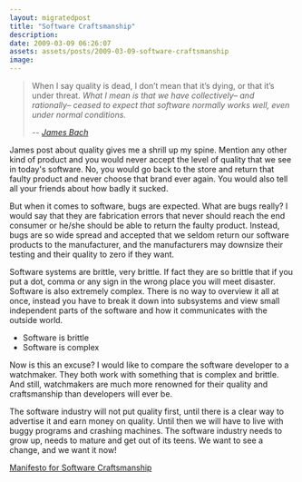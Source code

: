 ```yaml
---
layout: migratedpost
title: "Software Craftsmanship"
description:
date: 2009-03-09 06:26:07
assets: assets/posts/2009-03-09-software-craftsmanship
image: 
---
```


<blockquote>When I say quality is dead, I don’t mean that it’s dying, or that it’s under threat. <em>What I mean is that we have collectively– and rationally– ceased to expect that software normally works well, even under normal conditions.</em>

<em>-- <a href="http://www.satisfice.com/blog/archives/224">James Bach</a></em></blockquote>
<em><span style="font-style: normal;">James post about quality gives me a shrill up my spine. Mention any other kind of product and you would never accept the level of quality that we see in today's software. No, you would go back to the store and return that faulty product and never choose that brand ever again. You would also tell all your friends about how badly it sucked.</span></em>

<em><span style="font-style: normal;">But when it comes to software, bugs are expected. What are bugs really? I would say that they are fabrication errors that never should reach the end consumer or he/she should be able to return the faulty product. Instead, bugs are so wide spread and accepted that we seldom return our software products to the manufacturer, and the manufacturers may downsize their testing and their quality to zero if they want.</span></em>

<em><span style="font-style: normal;">Software systems are brittle, very brittle. If fact they are so brittle that if you put a dot, comma or any sign in the wrong place you will meet disaster. Software is also extremely complex. There is no way to overview it all at once, instead you have to break it down into subsystems and view small independent parts of the software and how it communicates with the outside world.</span></em>
<ul>
 <li>Software is brittle</li>
 <li>Software is complex</li>
</ul>
Now is this an excuse? I would like to compare the software developer to a watchmaker. They both work with something that is complex and brittle. And still, watchmakers are much more renowned for their quality and craftsmanship than developers will ever be.

The software industry will not put quality first, until there is a clear way to advertise it and earn money on quality. Until then we will have to live with buggy programs and crashing machines. The software industry needs to grow up, needs to mature and get out of its teens. We want to see a change, and we want it now!

<a href="http://manifesto.softwarecraftsmanship.org/main">Manifesto for Software Craftsmanship</a>
